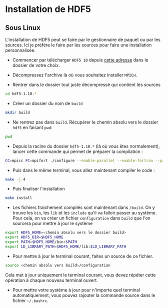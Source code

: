 # Installation de HDF5

## Sous Linux

L'installation de HDF5 peut se faire par le gestionnaire de paquet ou par les sources.
Ici je préfère le faire par les sources pour faire une installation personnalisée.

- Commencer par télécharger `HDF5 10` depuis [cette adresse](https://www.hdfgroup.org/downloads/hdf5/source-code/) dans le dossier de votre choix.

- Décompressez l'archive là où vous souhaitez installer `MPICH`.

- Rentrer dans le dossier tout juste décompressé qui contient les sources

```bash
cd hdf5-1.10.*
```

- Créer un dossier du nom de `build`

```bash
mkdir build
```

- Ne rentrez pas dans `build`. Récupérer le chemin absolu vers le dossier `hdf5` en faisant `pwd`:

```bash
pwd
```

- Depuis la racine du dossier `hdf5-1.10.*` (là où vous êtes normalement), lancer cette commande  qui permet de préparer la compilation :

```bash
CC=mpicc FC=mpifort ./configure --enable-parallel --enable-fortran --prefix=<chemin absolu vers hdf5-1.10.*>/build/
```

- Puis dans le même terminal, vous allez maintenant compiler le code :

```bash
make -j 4
```

- Puis finaliser l'installation

```bash
make install
```

- Les fichiers fraichement compilés sont maintenant dans `/build`.
On y trouve les `bin`, les `lib` et les `include` qu'il va falloir passer au système.
Pour cela, on va créer un fichier `configuration` dans `build` que l'on sourcera pour mettre à jour le système

```bash
export HDF5_HOME=<chemin absolu vers le dossier build>
export HDF5_DIR=$HDF5_HOME
export PATH=$HDF5_HOME/bin:$PATH
export LD_LIBRARY_PATH=$HDF5_HOME/lib:$LD_LIBRARY_PATH
```

- Pour mettre à jour le terminal courant, faites un source de ce fichier.

```bash
source <chemin absolu vers build>/configuration
```

Cela met à jour uniquement le terminal courant, vous devez répéter cette
opération à chaque nouveau terminal ouvert.

- Pour mettre votre système à jour pour n'importe quel terminal automatiquement,
vous pouvez rajouter la commande source dans le fichier `~/.bashrc`.

